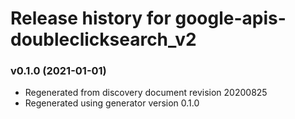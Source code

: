 # Release history for google-apis-doubleclicksearch_v2

### v0.1.0 (2021-01-01)

* Regenerated from discovery document revision 20200825
* Regenerated using generator version 0.1.0

